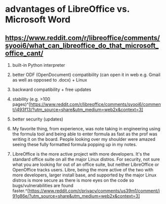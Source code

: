 # advantages of LibreOffice vs. Microsoft Word
## https://www.reddit.com/r/libreoffice/comments/syooi6/what_can_libreoffice_do_that_microsoft_office_cant/
1. built-in Python interpreter
2. better ODF (OpenDocument) compatibility (can open it in web e.g. Gmail as well as opposed to .docx) + Linux
3. backward compatibility + free updates
4. stability (e.g. >100 pages)^[https://www.reddit.com/r/libreoffice/comments/syooi6/comment/i493f13/?utm_source=share&utm_medium=web2x&context=3]
5. better security (updates)
7. My favorite thing, from experience, was note taking in engineering using the formula tool and being able to enter formula as fast as the prof was writing it on the board. People looking over my shoulder were amazed seeing these fully formatted formula popping up in my notes.

8. LibreOffice is the more active project with more developers. It's the standard office suite on all the major Linux distros. For security, not sure what you are looking for out of an office suite, but neither LibreOffice or OpenOffice tracks users. Libre, being the more active of the two with more developers, larger install base, and supported by the major Linux distros is more secure as there is more eyes on the code so bugs/vulnerabilities are found faster.^[https://www.reddit.com/r/privacy/comments/us39m1/comment/i91g86e/?utm_source=share&utm_medium=web2x&context=3]